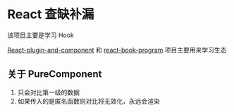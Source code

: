 # React 查缺补漏

该项目主要是学习 Hook

[React-plugin-and-component](https://github.com/KokoTa/React-plugin-and-component) 和 [react-book-program](https://github.com/KokoTa/react-book-program) 项目主要用来学习生态

## 关于 PureComponent

1. 只会对比第一级的数据
2. 如果传入的是匿名函数则对比将无效化，永远会渲染
